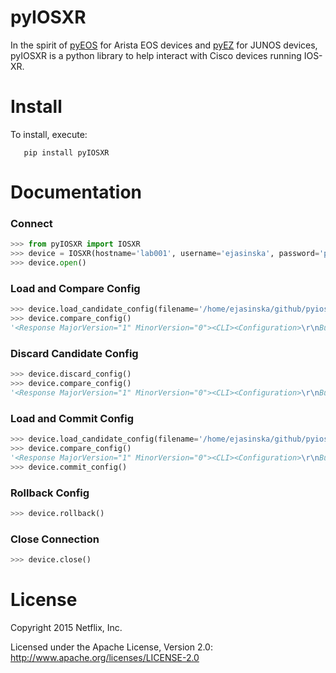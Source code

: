 pyIOSXR
=====

In the spirit of [pyEOS](https://github.com/spotify/pyeos) for Arista EOS 
devices and [pyEZ](https://github.com/Juniper/py-junos-eznc) for JUNOS devices,
pyIOSXR is a python library to help interact with Cisco devices running 
IOS-XR.

Install
=======

To install, execute:

```
   pip install pyIOSXR
```

Documentation
=============

### Connect
```python
>>> from pyIOSXR import IOSXR
>>> device = IOSXR(hostname='lab001', username='ejasinska', password='passwd')
>>> device.open()
```

### Load and Compare Config
```python
>>> device.load_candidate_config(filename='/home/ejasinska/github/pyiosxr/config.txt')
>>> device.compare_config()
'<Response MajorVersion="1" MinorVersion="0"><CLI><Configuration>\r\nBuilding configuration...\r\n!! IOS XR Configuration 5.1.3\r\ninterface TenGigE0/0/0/21\r\n description testing-xml-from-file\r\n!\r\nend\r\n\r\n</Configuration></CLI><ResultSummary ErrorCount="0"/></Response>'
```

### Discard Candidate Config
```python
>>> device.discard_config()
>>> device.compare_config()
'<Response MajorVersion="1" MinorVersion="0"><CLI><Configuration>\r\nBuilding configuration...\r\n!! IOS XR Configuration 5.1.3\r\nend\r\n\r\n</Configuration></CLI><ResultSummary ErrorCount="0"/></Response>'
```

### Load and Commit Config
```python
>>> device.load_candidate_config(filename='/home/ejasinska/github/pyiosxr/other_config.txt')
>>> device.compare_config()
'<Response MajorVersion="1" MinorVersion="0"><CLI><Configuration>\r\nBuilding configuration...\r\n!! IOS XR Configuration 5.1.3\r\ninterface TenGigE0/0/0/21\r\n description testing-xml-from-the-other-file\r\n!\r\nend\r\n\r\n</Configuration></CLI><ResultSummary ErrorCount="0"/></Response>'
>>> device.commit_config()
```

### Rollback Config
```python
>>> device.rollback()
```

### Close Connection
```python
>>> device.close()
```

License
======

Copyright 2015 Netflix, Inc.

Licensed under the Apache License, Version 2.0: http://www.apache.org/licenses/LICENSE-2.0
